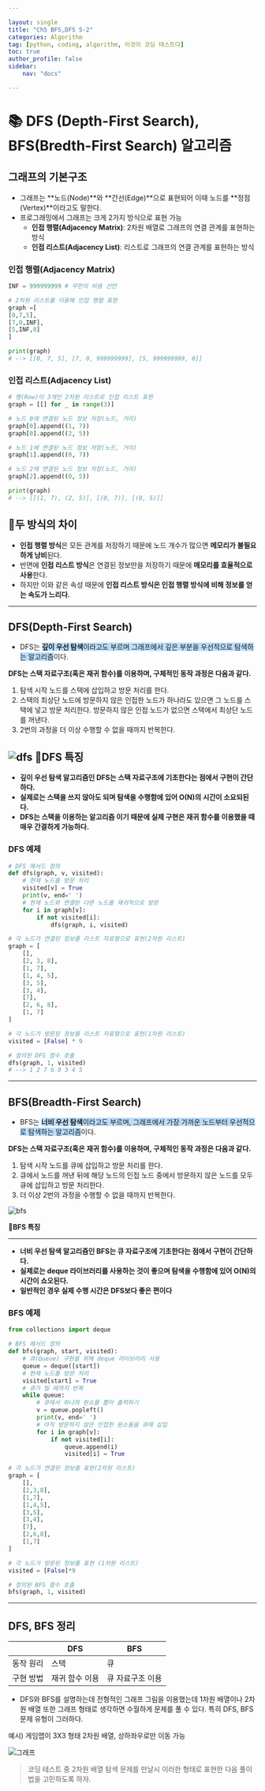 ```yaml
---

layout: single
title: "Ch5 BFS,DFS 5-2"
categories: Algorithm
tag: [python, coding, algorithm, 이것이 코딩 테스트다]
toc: true
author_profile: false
sidebar:
    nav: "docs"

---
```



# 📚 DFS (Depth-First Search), BFS(Bredth-First Search) 알고리즘

## 그래프의 기본구조
* 그래프는 **노드(Node)**와 **간선(Edge)**으로 표현되어 이때 노드를 **정점(Vertex)**이라고도 말한다.
* 프로그래밍에서 그래프는 크게 2가지 방식으로 표현 가능
  * **인접 행렬(Adjacency Matrix)**: 2차원 배열로 그래프의 연결 관계를 표현하는 방식
  * **인접 리스트(Adjacency List)**: 리스트로 그래프의 연결 관계를 표현하는 방식

### 인접 행렬(Adjacency Matrix)

```python
INF = 999999999 # 무한의 비용 선언

# 2차원 리스트를 이용해 인접 행렬 표현
graph =[
[0,7,5],
[7,0,INF],
[5,INF,0]
]

print(graph)
# --> [[0, 7, 5], [7, 0, 999999999], [5, 999999999, 0]]

```


### 인접 리스트(Adjacency List)

```python
# 행(Row)이 3개인 2차원 리스트로 인접 리스트 표현
graph = [[] for _ in range(3)]

# 노드 0에 연결된 노드 정보 저장(노드, 거리)
graph[0].append((1, 7))
graph[0].append((2, 5))

# 노드 1에 연결된 노드 정보 저장(노드, 거리)
graph[1].append((0, 7))

# 노드 2에 연결된 노드 정보 저장(노드, 거리)
graph[2].append((0, 5))

print(graph)
# --> [[(1, 7), (2, 5)], [(0, 7)], [(0, 5)]]

```
**🔔두 방식의 차이**
---
* **인접 행렬 방식**은 모든 관계를 저장하기 때문에 노드 개수가 많으면 **메모리가 불필요하게 낭비**된다.
* 반면에 **인접 리스트 방식**은 연결된 정보만을 저장하기 때문에 **메모리를 효율적으로 사용**한다.
* 하지만 이와 같은 속성 때문에 **인접 리스트 방식은 인접 행렬 방식에 비해 정보를 얻는 속도가 느리다.**

---

## DFS(Depth-First Search)
* DFS는 <span style="background-color:#baddfe">**깊이 우선 탐색**이라고도 부르며 그래프에서 깊은 부분을 우선적으로 탐색하는 알고리즘</span>이다.
  
**DFS는 스택 자료구조(혹은 재귀 함수)를 이용하며, 구체적인 동작 과정은 다음과 같다.**

  1. 탐색 시작 노드를 스택에 삽입하고 방문 처리를 한다.
  2. 스택의 최상단 노드에 방문하지 않은 인접한 노드가 하나라도 있으면 그 노드를 스택에 넣고 방문 처리한다. 방문하지 않은 인접 노드가 없으면 스택에서 최상단 노드를 꺼낸다.
  3. 2번의 과정을 더 이상 수행할 수 없을 때까지 반복한다.

![dfs](/assets/images/dfs.gif)
**🔔DFS 특징**
---
* **깊이 우선 탐색 알고리즘인 DFS는 스택 자료구조에 기초한다는 점에서 구현이 간단하다.**
* **실제로는 스택을 쓰지 않아도 되며 탐색을 수행함에 있어 O(N)의 시간이 소요되된다.**
* **DFS는 스택을 이용하는 알고리즘 이기 때문에 실제 구현은 재귀 함수를 이용했을 때 매우 간결하게 가능하다.**

### DFS 예제

```python
# DFS 메서드 정의
def dfs(graph, v, visited):
    # 현재 노드를 방문 처리
    visited[v] = True
    print(v, end=' ')
    # 현재 노드와 연결된 다른 노드를 재귀적으로 방문
    for i in graph[v]:
        if not visited[i]:
            dfs(graph, i, visited)

# 각 노드가 연결된 정보를 리스트 자료형으로 표현(2차원 리스트)
graph = [
    [],
    [2, 3, 8],
    [1, 7],
    [1, 4, 5],
    [3, 5],
    [3, 4],
    [7],
    [2, 6, 8],
    [1, 7]
]

# 각 노드가 방문된 정보를 리스트 자료형으로 표현(1차원 리스트)
visited = [False] * 9

# 정의된 DFS 함수 호출
dfs(graph, 1, visited)
# --> 1 2 7 6 8 3 4 5

```
---

## BFS(Breadth-First Search)
* BFS는 <span style="background-color:#baddfe">**너비 우선 탐색**이라고도 부르며, 그래프에서 가장 가까운 노드부터 우선적으로 탐색하는 알고리즘</span>이다.

**DFS는 스택 자료구조(혹은 재귀 함수)를 이용하며, 구체적인 동작 과정은 다음과 같다.**

  1. 탐색 시작 노드를 큐에 삽입하고 방문 처리를 한다.
  2. 큐에서 노드를 꺼낸 뒤에 해당 노드의 인접 노드 중에서 방문하지 않은 노드를 모두 큐에 삽입하고 방문 처리한다.
  3. 더 이상 2번의 과정을 수행할 수 없을 때까지 반복한다.
   
![bfs](/assets/images/bfs.gif)

**🔔BFS 특징**

---
* **너비 우선 탐색 알고리즘인 BFS는 큐 자료구조에 기초한다는 점에서 구현이 간단하다.**
* **실제로는 deque 라이브러리를 사용하는 것이 좋으며 탐색을 수행함에 있어 O(N)의 시간이 쇼오된다.**
* **일반적인 경우 실제 수행 시간은 DFS보다 좋은 편이다**

### BFS 예제

```python
from collections import deque

# BFS 메서드 정의
def bfs(graph, start, visited):
	# 큐(Queue) 구현을 위해 deque 라이브러리 사용
    queue = deque([start])
    # 현재 노드를 방문 처리
    visited[start] = True
    # 큐가 빌 때까지 반복
    while queue:
    	# 큐에서 하나의 원소를 뽑아 출력하기
        v = queue.popleft()
        print(v, end=' ')
        # 아직 방문하지 않은 인접한 원소들을 큐에 삽입
        for i in graph[v]:
        	if not visited[i]:
            	queue.append(i)
                visited[i] = True

# 각 노드가 연결된 정보를 표현(2차원 리스트)
graph = [
	[],
    [2,3,8],
    [1,7],
    [1,4,5],
    [3,5],
    [3,4],
	[7],
    [2,6,8],
    [1,7]
]

# 각 노드가 방문된 정보를 표현 (1차원 리스트)
visited = [False]*9

# 정의된 BFS 함수 호출
bfs(graph, 1, visited)

```
---
## **DFS, BFS 정리**

||DFS|BFS|
|-|-|-|
|동작 원리|스택|큐|
|구현 방법|재귀 함수 이용|큐 자료구조 이용|

* DFS와 BFS를 설명하는데 전형적인 그래프 그림을 이용했는데 1차원 배열이나 2차원 배열 또한 그래프 형태로 생각하면 수월하게 문제를 풀 수 있다. 특히 DFS, BFS 문제 유형이 그러하다.

예시) 게임맵이 3X3 형태 2차원 배열, 상하좌우로만 이동 가능

![그래프](/assets/images/DFS,BFS-그래프.PNG)

  >코딩 테스트 중 2차원 배열 탐색 문제를 만날시 이러한 형태로 표현한 다음 풀이법을 고민하도록 하자.

